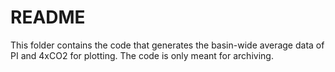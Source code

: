 # README


This folder contains the code that generates the basin-wide average data of PI and 4xCO2 for plotting.
The code is only meant for archiving.

 

